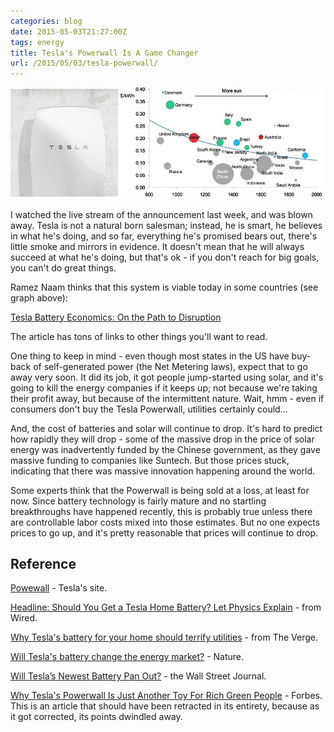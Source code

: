 ```yaml
---
categories: blog
date: 2015-05-03T21:27:00Z
tags: energy
title: Tesla's Powerwall Is A Game Changer
url: /2015/05/03/tesla-powerwall/
---
```


![My helpful screenshot](/assets/TeslaPowerwall.jpg)

I watched the live stream of the announcement last week, and was blown away. Tesla is not
a natural born salesman; instead, he is smart, he believes in what he's doing, and so far, everything
he's promised bears out, there's little smoke and mirrors in evidence. It doesn't mean that he
will always succeed at what he's doing, but that's ok - if you don't reach for big goals, you can't
do great things.

Ramez Naam thinks that this system is viable today in some countries (see graph above):

[Tesla Battery Economics: On the Path to Disruption](http://rameznaam.com/2015/04/30/tesla-powerwall-battery-economics-almost-there/)

The article has tons of links to other things you'll want to read.

One thing to keep in mind - even though most states in the US have buy-back of self-generated power
(the Net Metering laws), expect that to go away very soon. It did its job, it got people jump-started
using solar, and it's going to kill the energy companies if it keeps up; not because we're taking
their profit away, but because of the intermittent nature. Wait, hmm - even if consumers don't buy
the Tesla Powerwall, utilities certainly could...

And, the cost of batteries and solar will continue to drop. It's hard to predict how rapidly they
will drop - some of the massive drop in the price of solar energy was inadvertently funded by
the Chinese government, as they gave massive funding to companies like Suntech. But those prices
stuck, indicating that there was massive innovation happening around the world.

Some experts think that the Powerwall is being sold at a loss, at least for now. Since battery
technology is fairly mature and no startling breakthroughs have happened recently, this is
probably true unless there are controllable labor costs mixed into those estimates. But no
one expects prices to go up, and it's pretty reasonable that prices will continue to drop.

## Reference

[Powewall](http://www.teslamotors.com/powerwall) - Tesla's site.

[Headline: Should You Get a Tesla Home Battery? Let Physics Explain](http://www.wired.com/2015/05/get-tesla-home-battery-let-physics-explain/) - from Wired.

[Why Tesla's battery for your home should terrify utilities](http://www.theverge.com/2015/2/13/8033691/why-teslas-battery-for-your-home-should-terrify-utilities) - from The Verge.

[Will Tesla's battery change the energy market?](http://www.nature.com/news/will-tesla-s-battery-change-the-energy-market-1.17469) - Nature.

[Will Tesla’s Newest Battery Pan Out?](http://www.wsj.com/articles/will-teslas-newest-battery-pan-out-1430522030) - the Wall Street Journal.

[Why Tesla's Powerwall Is Just Another Toy For Rich Green People](http://www.forbes.com/sites/christopherhelman/2015/05/01/why-teslas-powerwall-is-just-another-toy-for-rich-green-people/) - Forbes.
This is an article that should have been retracted in its entirety, because as it got corrected,
its points dwindled away.
